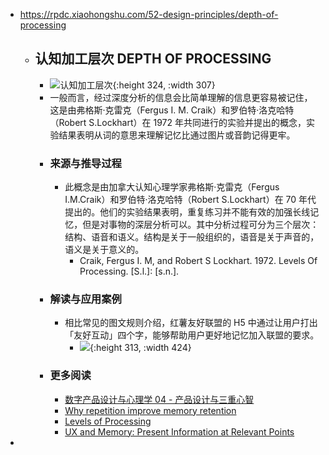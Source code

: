 - https://rpdc.xiaohongshu.com/52-design-principles/depth-of-processing
	- ## **认知加工层次 DEPTH OF PROCESSING**
		- ![认知加工层次](https://picasso-static.xiaohongshu.com/fe-platform/3750f6e22160a06c84aa785876f9a3bb24dafefb.gif){:height 324, :width 307}
		- 一般而言，经过深度分析的信息会比简单理解的信息更容易被记住，这是由弗格斯·克雷克（Fergus I. M. Craik）和罗伯特·洛克哈特（Robert S.Lockhart）在 1972 年共同进行的实验并提出的概念，实验结果表明从词的意思来理解记忆比通过图片或音韵记得更牢。
		- ### 来源与推导过程
			- 此概念是由加拿大认知心理学家弗格斯·克雷克（Fergus I.M.Craik）和罗伯特·洛克哈特（Robert S.Lockhart）在 70 年代提出的。他们的实验结果表明，重复练习并不能有效的加强长线记忆，但是对事物的深层分析可以。其中分析过程可分为三个层次：结构、语音和语义。结构是关于一般组织的，语音是关于声音的，语义是关于意义的。
				- Craik, Fergus I. M, and Robert S Lockhart. 1972. Levels Of Processing. [S.l.]: [s.n.].
		- ### 解读与应用案例
			- 相比常见的图文规则介绍，红薯友好联盟的 H5 中通过让用户打出「友好互动」四个字，能够帮助用户更好地记忆加入联盟的要求。
				- ![](https://picasso-static.xiaohongshu.com/fe-platform/fc9b271226d17e9ba67b9c4851427e23864be537.png){:height 313, :width 424}
		- ### 更多阅读
			- [数字产品设计与心理学 04 - 产品设计与三重心智](https://www.uegeek.com/201129-design-psy-04.html)
			- [Why repetition improve memory retention](https://thedecisionlab.com/biases/levels-of-processing-effect/)
			- [Levels of Processing](https://www.simplypsychology.org/levelsofprocessing.html)
			- [UX and Memory: Present Information at Relevant Points](https://www.interaction-design.org/literature/article/ux-and-memory-present-information-at-relevant-points)
-